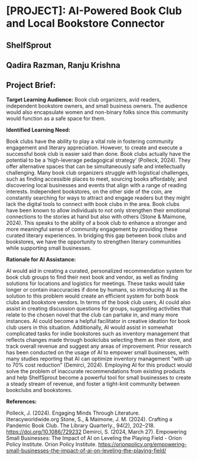 # [PROJECT]: AI-Powered Book Club and Local Bookstore Connector 
## ShelfSprout
## Qadira Razman, Ranju Krishna 
## Project Brief:  

**Target Learning Audience:** Book club organizers, avid readers, independent bookstore owners, and small business owners. The audience would also encapsulate women and non-binary folks since this community would function as a safe space for them. 

**Identified Learning Need:**

Book clubs have the ability to play a vital role in fostering community engagement and literary appreciation. However, to create and execute a successful book club is easier said than done. Book clubs actually have the potential to be a ‘high-leverage pedagogical strategy’ (Polleck, 2024). They offer alternative spaces that can be simultaneously safe and intellectually challenging. Many book club organizers struggle with logistical challenges, such as finding accessible places to meet, sourcing books affordably, and discovering local businesses and events that align with a range of reading interests. Independent bookstores, on the other side of the coin, are constantly searching for  ways to attract and engage readers but they might lack the digital tools to connect with book clubs in the area. Book clubs have been known to allow individuals to not only strengthen their emotional connections to the stories at hand but also with others (Stone & Maimone, 2024). This speaks to the ability of a book club to enhance a stronger and more meaningful sense of community engagement by providing these curated literary experiences. In bridging this gap between book clubs and bookstores, we have the opportunity to strengthen literary communities while supporting small businesses. 

**Rationale for AI Assistance:**

AI would aid in creating a curated, personalized recommendation system for book club groups to find their next book and vendor, as well as finding solutions for locations and logistics for meetings. These tasks would take longer or contain inaccuracies if done by humans, so introducing AI as the solution to this problem would create an efficient system for both book clubs and bookstore vendors. In terms of the book club users, AI could also assist in creating discussion questions for groups, suggesting activities that relate to the chosen novel that the club can partake in, and many more instances. AI could become a helpful facilitator in creative ideation for book club users in this situation. Additionally, AI would assist in somewhat complicated tasks for indie bookstores such as inventory management that reflects changes made through bookclubs selecting them as their store, and track overall revenue and suggest any areas of improvement. Prior research has been conducted on the usage of AI to empower small businesses, with many studies reporting that AI can optimize inventory management “with up to 70% cost reduction” (Demirci, 2024). Employing AI for this product would solve the problem of inaccurate recommendations from existing products and help ShelfSprout become a powerful tool for small businesses to create a steady stream of revenue, and foster a tight-knit community between bookclubs and bookstores.

**References:**

Polleck, J. (2024). Engaging Minds Through Literature. literacyworldwide.org 
Stone, S., & Maimone, J. M. (2024). Crafting a Pandemic Book Club. The Library Quarterly., 94(2), 202–218. https://doi.org/10.1086/729232
Demirci, S. (2024, March 27). Empowering Small Businesses: The Impact of AI on Leveling the Playing Field - Orion Policy Institute. Orion Policy Institute. https://orionpolicy.org/empowering-small-businesses-the-impact-of-ai-on-leveling-the-playing-field/

